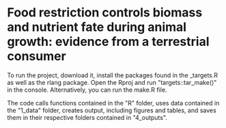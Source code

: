 # Food restriction controls biomass and nutrient fate during animal growth: evidence from a terrestrial consumer

To run the project, download it, install the packages found in the _targets.R as well as the rlang package.
Open the Rproj and run  "targets::tar_make()" in the console. Alternatively, you can run the make.R file. 

The code calls functions contained in the "R" folder, uses data contained in the "1_data" folder, creates output, including figures and tables, and saves them in their respective folders contained in "4_outputs". 